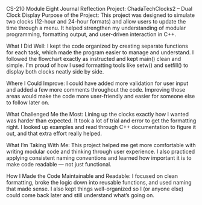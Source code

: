 CS-210 Module Eight Journal Reflection
Project: ChadaTechClocks2 – Dual Clock Display
Purpose of the Project:
This project was designed to simulate two clocks (12-hour and 24-hour formats) and allow users to update the time through a menu. It helped strengthen my understanding of modular programming, formatting output, and user-driven interaction in C++.

What I Did Well:
I kept the code organized by creating separate functions for each task, which made the program easier to manage and understand. I followed the flowchart exactly as instructed and kept main() clean and simple. I'm proud of how I used formatting tools like setw() and setfill() to display both clocks neatly side by side.

Where I Could Improve:
I could have added more validation for user input and added a few more comments throughout the code. Improving those areas would make the code more user-friendly and easier for someone else to follow later on.

What Challenged Me the Most:
Lining up the clocks exactly how I wanted was harder than expected. It took a lot of trial and error to get the formatting right. I looked up examples and read through C++ documentation to figure it out, and that extra effort really helped.

What I’m Taking With Me:
This project helped me get more comfortable with writing modular code and thinking through user experience. I also practiced applying consistent naming conventions and learned how important it is to make code readable — not just functional.

How I Made the Code Maintainable and Readable:
I focused on clean formatting, broke the logic down into reusable functions, and used naming that made sense. I also kept things well-organized so I (or anyone else) could come back later and still understand what’s going on.
